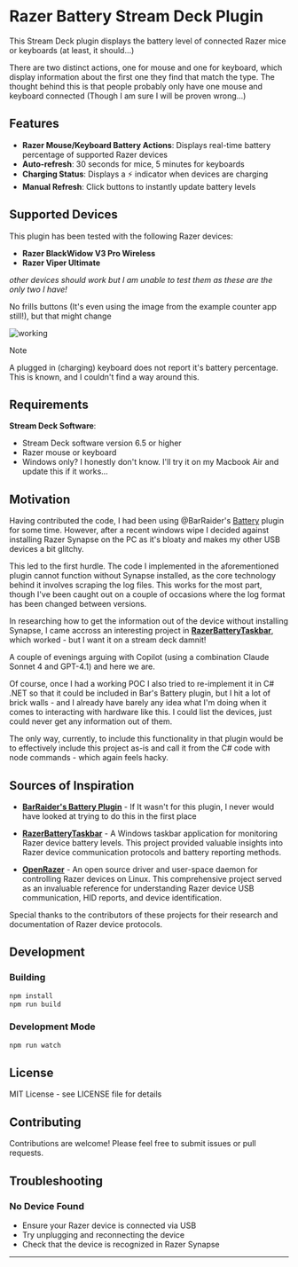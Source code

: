 # Razer Battery Stream Deck Plugin

This Stream Deck plugin displays the battery level of connected Razer mice or keyboards (at least, it should...) 

There are two distinct actions, one for mouse and one for keyboard, which display information about the first one they find that match the type. The thought behind this is that people probably only have one mouse and keyboard connected (Though I am sure I will be proven wrong...)

## Features

- **Razer Mouse/Keyboard Battery Actions**: Displays real-time battery percentage of supported Razer devices
- **Auto-refresh**: 30 seconds for mice, 5 minutes for keyboards
- **Charging Status**: Displays a ⚡ indicator when devices are charging
- **Manual Refresh**: Click buttons to instantly update battery levels

## Supported Devices

This plugin has been tested with the following Razer devices:

- **Razer BlackWidow V3 Pro Wireless**
- **Razer Viper Ultimate**

*other devices should work but I am unable to test them as these are the only two I have!*

No frills buttons (It's even using the image from the example counter app still!), but that might change

![working](https://github.com/user-attachments/assets/015e5238-8407-4030-9f64-a277fd256dc8)

> [!NOTE]  
> A plugged in (charging) keyboard does not report it's battery percentage. This is known, and I couldn't find a way around this.

## Requirements

**Stream Deck Software**: 

- Stream Deck software version 6.5 or higher
- Razer mouse or keyboard
- Windows only? I honestly don't know. I'll try it on my Macbook Air and update this if it works...

## Motivation

Having contributed the code, I had been using @BarRaider's [Battery](https://barraider.com/#:~:text=Download%20from%20Discord%5D-,Battery,-Shows%20live%20battery) plugin for some time. However, after a recent windows wipe I decided against installing Razer Synapse on the PC as it's bloaty and makes my other USB devices a bit glitchy.

This led to the first hurdle. The code I implemented in the aforementioned plugin cannot function without Synapse installed, as the core technology behind it involves scraping the log files. This works for the most part, though I've been caught out on a couple of occasions where the log format has been changed between versions.

In researching how to get the information out of the device without installing Synapse, I came accross an interesting project in **[RazerBatteryTaskbar](https://github.com/Tekk-Know/RazerBatteryTaskbar)**, which worked - but I want it on a stream deck damnit!

A couple of evenings arguing with Copilot (using a combination Claude Sonnet 4 and GPT-4.1) and here we are.

Of course, once I had a working POC I also tried to re-implement it in C# .NET so that it could be included in Bar's Battery plugin, but I hit a lot of brick walls - and I already have barely any idea what I'm doing when it comes to interacting with hardware like this. I could list the devices, just could never get any information out of them.

The only way, currently, to include this functionality in that plugin would be to effectively include this project as-is and call it from the C# code with node commands - which again feels hacky.


## Sources of Inspiration

- **[BarRaider's Battery Plugin](https://barraider.com/#:~:text=Download%20from%20Discord%5D-,Battery,-Shows%20live%20battery)** - If It wasn't for this plugin, I never would have looked at trying to do this in the first place

- **[RazerBatteryTaskbar](https://github.com/Tekk-Know/RazerBatteryTaskbar)** - A Windows taskbar application for monitoring Razer device battery levels. This project provided valuable insights into Razer device communication protocols and battery reporting methods.

- **[OpenRazer](https://github.com/openrazer/openrazer)** - An open source driver and user-space daemon for controlling Razer devices on Linux. This comprehensive project served as an invaluable reference for understanding Razer device USB communication, HID reports, and device identification.

Special thanks to the contributors of these projects for their research and documentation of Razer device protocols.

## Development

### Building
```bash
npm install
npm run build
```

### Development Mode
```bash
npm run watch
```

## License

MIT License - see LICENSE file for details

## Contributing

Contributions are welcome! Please feel free to submit issues or pull requests.

## Troubleshooting

### No Device Found
- Ensure your Razer device is connected via USB
- Try unplugging and reconnecting the device
- Check that the device is recognized in Razer Synapse

---


